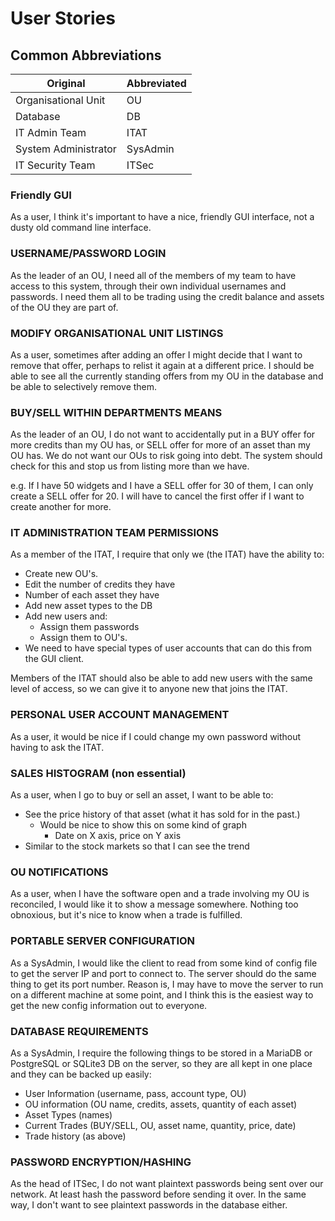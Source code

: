 # User Stories

## Common Abbreviations
Original | Abbreviated
------------ | -------------
Organisational Unit | OU
Database | DB
IT Admin Team | ITAT
System Administrator | SysAdmin
IT Security Team | ITSec


### Friendly GUI
As a user, I think it's important to have a nice, friendly GUI interface, 
not a dusty old command line interface.

### USERNAME/PASSWORD LOGIN
As the leader of an OU, I need all of the members of my team to have access to this system, 
through their own individual usernames and passwords. I need them all to be trading using 
the credit balance and assets of the OU they are part of.

### MODIFY ORGANISATIONAL UNIT LISTINGS
As a user, sometimes after adding an offer I might decide that I want to remove that offer, 
perhaps to relist it again at a different price. I should be able to see all the currently 
standing offers from my OU in the database and be able to selectively remove them.

### BUY/SELL WITHIN DEPARTMENTS MEANS
As the leader of an OU, I do not want to accidentally put in a BUY offer for more credits than
my OU has, or SELL offer for more of an asset than my OU has. We do not want our OUs to risk going
into debt. The system should check for this and stop us from listing more than we have.

e.g. 
If I have 50 widgets and I have a SELL offer for 30 of them, I can only create a SELL offer for 20.
I will have to cancel the first offer if I want to create another for more.

### IT ADMINISTRATION TEAM PERMISSIONS
As a member of the ITAT, I require that only we (the ITAT) have the ability to:
* Create new OU's. 
* Edit the number of credits they have
* Number of each asset they have
* Add new asset types to the DB
* Add new users and:
	* Assign them passwords 
	* Assign them to OU's. 
* We need to have special types of user accounts that can do this from the GUI client.

Members of the ITAT should also be able to add new users with the same level of access,
so we can give it to anyone new that joins the ITAT.

### PERSONAL USER ACCOUNT MANAGEMENT
As a user, it would be nice if I could change my own password without having to ask the ITAT.

### SALES HISTOGRAM (non essential)
As a user, when I go to buy or sell an asset, I want to be able to:
* See the price history of that asset (what it has sold for in the past.)
	* Would be nice to show this on some kind of graph
		* Date on X axis, price on Y axis
* Similar to the stock markets so that I can see the trend


### OU NOTIFICATIONS
As a user, when I have the software open and a trade involving my OU is reconciled, 
I would like it to show a message somewhere. Nothing too obnoxious, but it's nice to know
when a trade is fulfilled.

### PORTABLE SERVER CONFIGURATION
As a SysAdmin, I would like the client to read from some kind of config file to get the server IP
and port to connect to. The server should do the same thing to get its port number. 
Reason is, I may have to move the server to run on a different machine at some point, 
and I think this is the easiest way to get the new config information out to everyone.

### DATABASE REQUIREMENTS
As a SysAdmin, I require the following things to be stored in a MariaDB or PostgreSQL or SQLite3 DB
on the server, so they are all kept in one place and they can be backed up easily:
* User Information (username, pass, account type, OU)
* OU information (OU name, credits, assets, quantity of each asset)
* Asset Types (names)
* Current Trades (BUY/SELL, OU, asset name, quantity, price, date)
* Trade history (as above)

### PASSWORD ENCRYPTION/HASHING
As the head of ITSec, I do not want plaintext passwords being sent over our network. 
At least hash the password before sending it over. In the same way, I don't want to see plaintext
passwords in the database either.